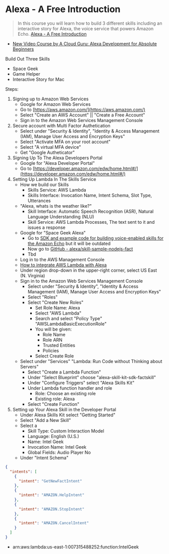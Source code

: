 # Alexa - A Free Introduction

> In this course you will learn how to build 3 different skills including an interactive story for Alexa, the voice service that powers Amazon Echo. [Alexa - A Free Introduction](https://acloud.guru/learn/intro-alexa-free)

- [New Video Course by A Cloud Guru: Alexa Development for Absolute Beginners](https://developer.amazon.com/blogs/post/TxQY6H9XJJQHVF/New-Video-Course-by-A-Cloud-Guru-Alexa-Development-for-Absolute-Beginners)

Build Out Three Skills

- Space Geek
- Game Helper
- Interactive Story for Mac

Steps:

1. Signing up to Amazon Web Services
   - Google for Amazon Web Services
   - Go to [https://aws.amazon.com/](https://aws.amazon.com/)
   - Select "Create an AWS Account" || "Create a Free Account"
   - Sign in to the Amazon Web Services Management Console
2. Secure account with Multi Factor Authetication 
   - Select under "Security & Identity", "Identity & Access Management (IAM), Manage User Access and Encryption Keys"
   - Select "Activate MFA on your root account"
   - Select "A virtual MFA device"
   - Get "Google Autheticator"
3. Signing Up To The Alexa Developers Portal
   - Google for "Alexa Developer Portal"
   - Go to [https://developer.amazon.com/edw/home.html#/](https://developer.amazon.com/edw/home.html#/)
4. Setting Up Lambda In The Skills Service
   - How we build our Skills
     - Skills Service: AWS Lambda
     - Skills Interface: Invocation Name, Intent Schema, Slot Type, Utterances
   - "Alexa, whats is the weather like?"
     - Skill Interface: Automatic Speech Recognition (ASR), Natural Language Understanding (NLU)
     - Skill Service: AWS Lambda Processes, The text sent to it and issues a response
   - Google for "Space Geek Alexa"
     - Go to [SDK and example code for building voice-enabled skills for the Amazon Echo](https://github.com/amzn/alexa-skills-kit-js) but it will be outdated
     - Now go to [GitHub - alexa/skill-sample-nodejs-fact](https://github.com/alexa/skill-sample-nodejs-fact)
     - Tbd
   - Log in to the AWS Management Console
    - [How to integrate AWS Lambda with Alexa](https://developer.amazon.com/public/solutions/alexa/alexa-skills-kit/docs/developing-an-alexa-skill-as-a-lambda-function)
    - Under region drop-down in the upper-right corner, select US East (N. Virginia)
   - Sign in to the Amazon Web Services Management Console
     - Select under "Security & Identity", "Identity & Access Management (IAM), Manage User Access and Encryption Keys"
     - Select "Roles"
     - Select "Create New Roles"
       - Set Role Name: Alexa
       - Select "AWS Lambda"
       - Search and select "Policy Type" "AWSLambdaBasicExecutionRole"
       - You will be given:
         - Role Name
         - Role ARN
         - Trusted Entities
         - Policies
       - Select Create Role
   - Select under "Services" "Lambda: Run Code without Thinking about Servers"
     - Select "Create a Lambda Function"
     - Under "Select Blueprint" choose "alexa-skill-kit-sdk-factskill"
     - Under "Configure Triggers" select "Alexa Skills Kit"
     - Under Lambda function handler and role
       - Role: Choose an existing role
       - Existing role: Alexa
     - Select "Create Function"
5. Setting up Your Alexa Skill in the Developer Portal
   - Under Alexa Skills Kit select "Getting Started"
   - Select "Add a New Skill"
   - Select a
     - Skill Type: Custom Interaction Model
     - Language: English (U.S.)
     - Name: Intel Geek
     - Invocation Name: Intel Geek
     - Global Fields: Audio Player No
   - Under "Intent Schema"
```json
{
  "intents": [
    {
      "intent": "GetNewFactIntent"
    },
    {
      "intent": "AMAZON.HelpIntent"
    },
    {
      "intent": "AMAZON.StopIntent"
    },
    {
      "intent": "AMAZON.CancelIntent"
    }
  ]
}
```
   - arn:aws:lambda:us-east-1:007315488252:function:IntelGeek